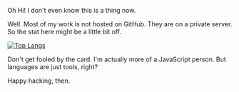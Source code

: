 Oh Hi! I don't even know this is a thing now.

Well. Most of my work is not hosted on GitHub. 
They are on a private server. 
So the stat here might be a little bit off.

[![Top Langs](https://github-readme-stats.vercel.app/api/top-langs/?username=dousha&layout=compact)](https://github.com/dousha)

Don't get fooled by the card. I'm actually more 
of a JavaScript person. But languages are just tools, 
right?

Happy hacking, then.

